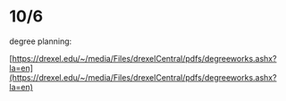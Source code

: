 # 10/6

degree planning:

[https://drexel.edu/~/media/Files/drexelCentral/pdfs/degreeworks.ashx?la=en](https://drexel.edu/~/media/Files/drexelCentral/pdfs/degreeworks.ashx?la=en)